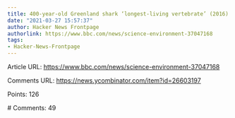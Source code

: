 ```yaml
---
title: 400-year-old Greenland shark ‘longest-living vertebrate’ (2016)
date: "2021-03-27 15:57:37"
author: Hacker News Frontpage
authorlink: https://www.bbc.com/news/science-environment-37047168
tags:
- Hacker-News-Frontpage
---
```


<p>Article URL: <a href="https://www.bbc.com/news/science-environment-37047168">https://www.bbc.com/news/science-environment-37047168</a></p>
<p>Comments URL: <a href="https://news.ycombinator.com/item?id=26603197">https://news.ycombinator.com/item?id=26603197</a></p>
<p>Points: 126</p>
<p># Comments: 49</p>
